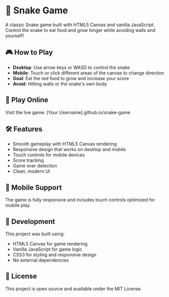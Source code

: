 # 🐍 Snake Game

A classic Snake game built with HTML5 Canvas and vanilla JavaScript. Control the snake to eat food and grow longer while avoiding walls and yourself!

## 🎮 How to Play

- **Desktop**: Use arrow keys or WASD to control the snake
- **Mobile**: Touch or click different areas of the canvas to change direction
- **Goal**: Eat the red food to grow and increase your score
- **Avoid**: Hitting walls or the snake's own body

## 🚀 Play Online

Visit the live game: [Your Username].github.io/snake-game

## 🛠️ Features

- Smooth gameplay with HTML5 Canvas rendering
- Responsive design that works on desktop and mobile
- Touch controls for mobile devices
- Score tracking
- Game over detection
- Clean, modern UI

## 📱 Mobile Support

The game is fully responsive and includes touch controls optimized for mobile play.

## 🔧 Development

This project was built using:
- HTML5 Canvas for game rendering
- Vanilla JavaScript for game logic
- CSS3 for styling and responsive design
- No external dependencies

## 📄 License

This project is open source and available under the MIT License.